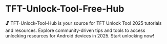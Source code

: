 # TFT-Unlock-Tool-Free-Hub
🔓 TFT-Unlock-Tool-Hub is your source for TFT Unlock Tool 2025 tutorials and resources. Explore community-driven tips and tools to access unlocking resources for Android devices in 2025. Start unlocking now!
